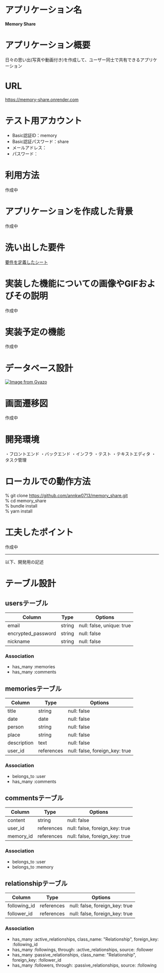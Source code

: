 # アプリケーション名

**Memory Share**

# アプリケーション概要

日々の思い出(写真や動画付き)を作成して、ユーザー同士で共有できるアプリケーション

# URL

https://memory-share.onrender.com

# テスト用アカウント
- Basic認証ID：memory
- Basic認証パスワード：share
- メールアドレス：
- パスワード：

# 利用方法

作成中

# アプリケーションを作成した背景

作成中

# 洗い出した要件

[要件を定義したシート](https://docs.google.com/spreadsheets/d/1LTaf4_Yp09ttkUKZyMk2OvjKNnW2GZuZixkwVrXAofs/edit#gid=982722306)

# 実装した機能についての画像やGIFおよびその説明

作成中

# 実装予定の機能

作成中

# データベース設計

[![Image from Gyazo](https://i.gyazo.com/74e06a3734bb8a44b2418d849dafb1b0.png)](https://gyazo.com/74e06a3734bb8a44b2418d849dafb1b0)

# 画面遷移図

作成中

# 開発環境

・フロントエンド
・バックエンド
・インフラ
・テスト
・テキストエディタ
・タスク管理

# ローカルでの動作方法

% git clone https://github.com/annkw0713/memory_share.git  
% cd memory_share  
% bundle install  
% yarn install

# 工夫したポイント

作成中

---
以下、開発用の記述

# テーブル設計

## usersテーブル

| Column             | Type   | Options                   |
| ------------------ | ------ | ------------------------- |
| email              | string | null: false, unique: true |
| encrypted_password | string | null: false               |
| nickname           | string | null: false               |

### Association

- has_many :memories
- has_many :comments

## memoriesテーブル

| Column            | Type       | Options                        |
| ----------------- | ---------- | ------------------------------ |
| title             | string     | null: false                    |
| date              | date       | null: false                    |
| person            | string     | null: false                    |
| place             | string     | null: false                    |
| description       | text       | null: false                    |
| user_id           | references | null: false, foreign_key: true |

### Association

- belongs_to :user
- has_many :comments

## commentsテーブル

| Column    | Type       | Options                        |
| --------- | ---------- | ------------------------------ |
| content   | string     | null: false                    |
| user_id   | references | null: false, foreign_key: true |
| memory_id | references | null: false, foreign_key: true |

### Association

- belongs_to :user
- belongs_to :memory

## relationshipテーブル

| Column             | Type       | Options                        |
| ------------------ | ---------- | ------------------------------ |
| following_id       | references | null: false, foreign_key: true |
| follower_id        | references | null: false, foreign_key: true |

### Association

- has_many :active_relationships, class_name: "Relationship", foreign_key: :following_id
- has_many :followings, through: :active_relationships, source: :follower
- has_many :passive_relationships, class_name: "Relationship", foreign_key: :follower_id
- has_many :followers, through: :passive_relationships, source: :following